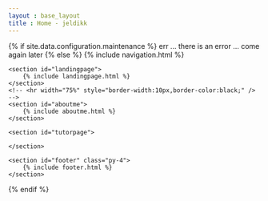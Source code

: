 ```yaml
---
layout : base_layout
title : Home - jeldikk
---
```

{% if site.data.configuration.maintenance %}
    err ... there is an error ... come again later
{% else %}
    {% include navigation.html %}

    <section id="landingpage">
        {% include landingpage.html %}
    </section>
    <!-- <hr width="75%" style="border-width:10px,border-color:black;" /> -->
    <section id="aboutme">
        {% include aboutme.html %}
    </section>

    <section id="tutorpage">

    </section>

    <section id="footer" class="py-4">
        {% include footer.html %}
    </section>
{% endif %}

